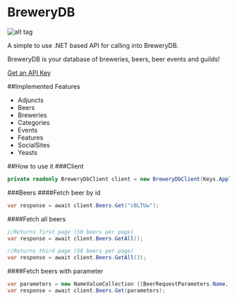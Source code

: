 # BreweryDB
![alt tag](http://www.brewerydb.com/img/badge.png)

A simple to use .NET based API for calling into BreweryDB. 

BreweryDB is your database of breweries, beers, beer events and guilds! 

[Get an API Key](http://www.brewerydb.com/)

##Implemented Features
* Adjuncts
* Beers
* Breweries
* Categories
* Events
* Features
* SocialSites
* Yeasts

##How to use it
###Client
```c#
private readonly BreweryDbClient client = new BreweryDbClient(Keys.ApplicationKey);
```
###Beers
####Fetch beer by id
```c#
var response = await client.Beers.Get("cBLTUw");
```

####Fetch all beers
```c#
//Returns first page (50 beers per page)
var response = await client.Beers.GetAll();

//Returns third page (50 beers per page)
var response = await client.Beers.GetAll(3);
```

####Fetch beers with parameter
```c#
var parameters = new NameValueCollection {{BeerRequestParameters.Name, "duvel single"}};
var response = await client.Beers.Get(parameters);
```


